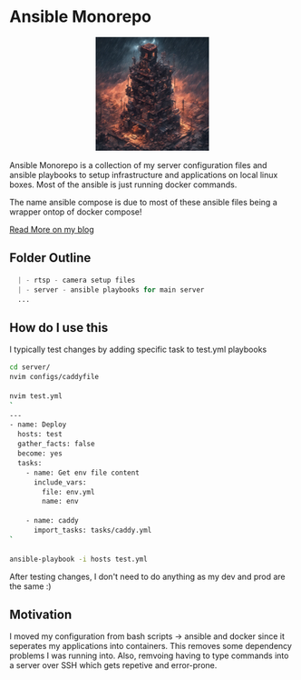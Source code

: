 # Ansible Monorepo

<div align="center">
  <img src="tower.png" alt="tower" width="200"/>
</div>

Ansible Monorepo is a collection of my server configuration files and ansible playbooks to setup infrastructure and applications on local linux boxes.
Most of the ansible is just running docker commands.

The name ansible compose is due to most of these ansible files being a wrapper ontop of docker compose!

[Read More on my blog](https://notedwin.com)

## Folder Outline

```python
  | - rtsp - camera setup files
  | - server - ansible playbooks for main server
  ...
```

## How do I use this

I typically test changes by adding specific task to test.yml playbooks

```bash
cd server/
nvim configs/caddyfile

nvim test.yml
`
---
- name: Deploy
  hosts: test
  gather_facts: false
  become: yes
  tasks:
    - name: Get env file content
      include_vars:
        file: env.yml
        name: env

    - name: caddy
      import_tasks: tasks/caddy.yml
`

ansible-playbook -i hosts test.yml
```

After testing changes, I don't need to do anything as my dev and prod are the same :)

## Motivation

I moved my configuration from bash scripts -> ansible and docker since it seperates my applications into containers. This removes some dependency problems I was running into. Also, remvoing having to type commands into a server over SSH which gets repetive and error-prone.
